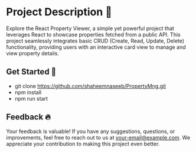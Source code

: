 
  # Project Description 📝  
  Explore the React Property Viewer, a simple yet powerful project that leverages React to showcase properties fetched from a public API. This project seamlessly integrates basic CRUD        (Create, Read, Update, Delete) functionality, providing users with an interactive card view to manage and view property details.
  
  ## Get Started 🚀  
  - git clone https://github.com/shaheemnaseeb/PropertyMng.git
  - npm install
  - npm run start
  
  ## Feedback 🔥  
  Your feedback is valuable! If you have any suggestions, questions, or improvements, feel free to reach out to us at your-email@example.com. We appreciate your contribution to making this   project even better.

  
